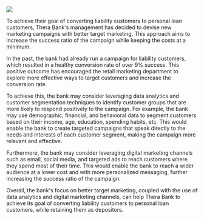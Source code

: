 <img src="https://www.taxscan.in/wp-content/uploads/2022/06/Income-Tax-Liability-Unsecured-Loan-Transactions-ITAT-taxscan.jpg">

To achieve their goal of converting liability customers to personal loan customers, Thera Bank's management has decided to devise new marketing campaigns with better target marketing. This approach aims to increase the success ratio of the campaign while keeping the costs at a minimum.

In the past, the bank had already run a campaign for liability customers, which resulted in a healthy conversion rate of over 9% success. This positive outcome has encouraged the retail marketing department to explore more effective ways to target customers and increase the conversion rate.

To achieve this, the bank may consider leveraging data analytics and customer segmentation techniques to identify customer groups that are more likely to respond positively to the campaign. For example, the bank may use demographic, financial, and behavioral data to segment customers based on their income, age, education, spending habits, etc. This would enable the bank to create targeted campaigns that speak directly to the needs and interests of each customer segment, making the campaign more relevant and effective.

Furthermore, the bank may consider leveraging digital marketing channels such as email, social media, and targeted ads to reach customers where they spend most of their time. This would enable the bank to reach a wider audience at a lower cost and with more personalized messaging, further increasing the success ratio of the campaign.

Overall, the bank's focus on better target marketing, coupled with the use of data analytics and digital marketing channels, can help Thera Bank to achieve its goal of converting liability customers to personal loan customers, while retaining them as depositors.
